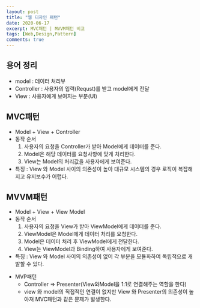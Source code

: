 ```yaml
---
layout: post
title: "웹 디자인 패턴"
date: 2020-06-17
excerpt: MVC패턴 | MVVM패턴 비교
tags: [Web,Design,Pattern]
comments: true
---
```


## 용어 정리
* model : 데이터 처리부
* Controller : 사용자의 입력(Requst)를 받고 model에게 전달
* View : 사용자에게 보여지는 부분(UI)

## MVC패턴 
 - Model + View + Controller
 - 동작 순서
    1. 사용자의 요청을 Controller가 받아 Model에게 데이터를 준다.
    2. Model은 해당 데이터를 요청사항에 맞게 처리한다.
    3. View는 Model의 처리값을 사용자에게 보여준다.
 - 특징 : View 와 Model 사이의 의존성이 높아 대규모 시스템의 경우 로직이 복잡해지고 유지보수가 어렵다.
 
## MVVM패턴
 - Model + View + View Model
 - 동작 순서
    1. 사용자의 요청을 View가 받아 ViewModel에게 데이터를 준다.
    2. ViewModel은 Model에게 데이터 처리를 요청한다.
    3. Model은 데이터 처리 후 ViewModel에게 전달한다.
    4. View는 ViewModel과 Binding하여 사용자에게 보여준다.
 - 특징 : View 와 Model 사이의 의존성이 없어 각 부분을 모듈화하여 독립적으로 개발할 수 있다.

* MVP패턴 
  - Controller => Presenter(View와Model을 1:1로 연결해주는 역할을 한다)
  - view 와 model의 직접적인 연결이 없지만 View 와 Presenter의 의존성이 높아져 MVC패턴과 같은 문제가 발생한다.
  
 
 

